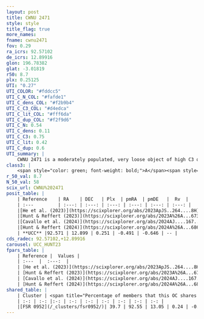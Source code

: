 ```yaml
---
layout: post
title: CWNU 2471
style: style
title_flag: true
more_names: 
fname: cwnu2471
fov: 0.29
ra_icrs: 92.57102
de_icrs: 12.89916
glon: 196.78382
glat: -3.01819
r50: 8.7
plx: 0.25125
UTI: "0.27"
UTI_COLOR: "#fddcc5"
UTI_C_N_COL: "#fafde1"
UTI_C_dens_COL: "#f2b9b4"
UTI_C_C3_COL: "#d4edca"
UTI_C_lit_COL: "#fff6da"
UTI_C_dup_COL: "#f2f9d6"
UTI_C_N: 0.54
UTI_C_dens: 0.11
UTI_C_C3: 0.75
UTI_C_lit: 0.42
UTI_C_dup: 0.6
UTI_summary: |
    CWNU 2471 is a moderately populated, very loose object of high C3 quality. It was recently reported in the literature.<br><br>This is likely a unique object, which shares a moderate percentage of members with at least one previously reported entry.
class3: |
    <span style="color: green; font-weight: bold;">A</span><span style="color: #FFC300; font-weight: bold;">B</span>
r_50_val: 8.7
N_50_val: 58
scix_url: CWNU%202471
posit_table: |
    | Reference    | RA    | DEC   | Plx  | pmRA  | pmDE   |  Rv  |
    | :---         | :---: | :---: | :---: | :---: | :---: | :---: |
    |[He et al. (2023)](https://scixplorer.org/abs/2023ApJS..264....8H) | 92.583 | 12.962 | 0.272 | -0.492 | -0.645 | 2.26 |
    |[Hunt & Reffert (2023)](https://scixplorer.org/abs/2023A%26A...673A.114H) | 92.558 | 12.831 | 0.253 | -0.484 | -0.664 | -- |
    |[Cavallo et al. (2024)](https://scixplorer.org/abs/2024AJ....167...12C) | 92.598 | 12.941 | 0.256 | -- | -- | -- |
    |[Hunt & Reffert (2024)](https://scixplorer.org/abs/2024A%26A...686A..42H) | 92.558 | 12.831 | 0.253 | -0.484 | -0.664 | -- |
    | **UCC** |92.571 | 12.899 | 0.251 | -0.491 | -0.646 | -- | 
cds_radec: 92.57102,+12.89916
carousel: UCC_HUNT23
fpars_table: |
    | Reference |  Values |
    | :---  |  :---:  |
    | [He et al. (2023)](https://scixplorer.org/abs/2023ApJS..264....8H) | `A0=2.2, m-M=12.6, logAge=7.45` |
    | [Hunt & Reffert (2023)](https://scixplorer.org/abs/2023A%26A...673A.114H) | `AV50=1.889, diffAV50=2.081, MOD50=12.684, logAge50=7.749` |
    | [Cavallo et al. (2024)](https://scixplorer.org/abs/2024AJ....167...12C) | `AV50=1.53, dMod50=12.46, logAge50=8.27, [Fe/H]50=0.42` |
    | [Hunt & Reffert (2024)](https://scixplorer.org/abs/2024A%26A...686A..42H) | `MassJ=486.685` |
shared_table: |
    | Cluster | <span title="Percentage of members that this OC shares with the ones listed">%</span>   | RA   | DEC   | Plx   | pmRA  | pmDE  | Rv | UTI |
    | :-: | :-: |:-: | :-: | :-: | :-: | :-: | :-: | :-: |
    |[FSR 0952](/_clusters/fsr0952/)| 39.7 | 92.55 | 13.05 | 0.24 | -0.52 | -0.63 | -- |0.29 |
---
```


